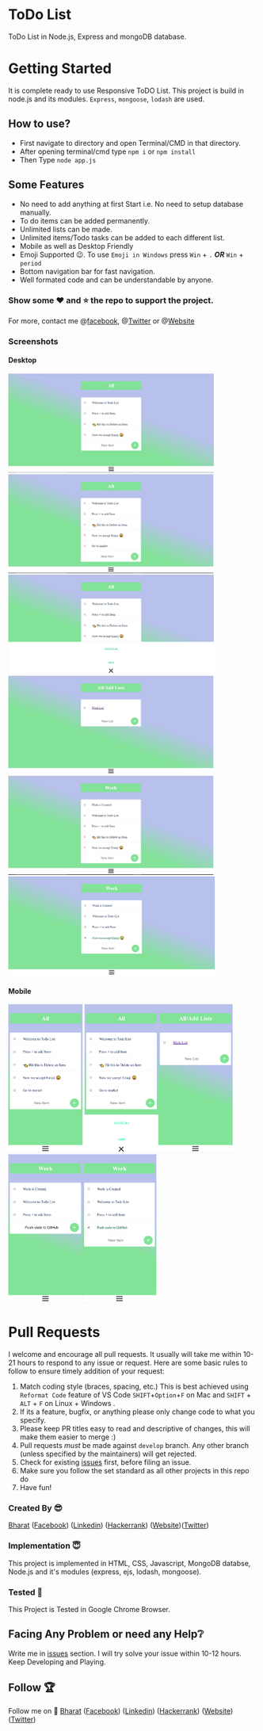 # ToDo List
ToDo List in Node.js, Express and mongoDB database.

# Getting Started
It is complete ready to use Responsive ToDO List. This project is build in node.js and its modules.
`Express`, `mongoose`, `lodash` are used.

## How to use?

- First navigate to directory and open Terminal/CMD in that directory.
- After opening terminal/cmd type `npm i` or `npm install`
- Then Type `node app.js`

## Some Features
- No need to add anything at first Start i.e. No need to setup database manually.
- To do items can be added permanently.
- Unlimited lists can be made.
- Unlimited items/Todo tasks can be added to each different list.
- Mobile as well as Desktop Friendly
- Emoji Supported :wink:. To use `Emoji in Windows` press `Win` + `.` ***OR*** `Win` + `period`
- Bottom navigation bar for fast navigation.
- Well formated code and can be understandable by anyone.

### Show some :heart: and :star: the repo to support the project. 
For more, contact me @[facebook](https://www.facebook.com/bharatagsrwal), @[Twitter](https://www.twitter.com/bharatagsrwal) or @[Website](https://iambharat.tk)
### Screenshots
#### Desktop
<img src="/Screenshots/1.jpg" height="200em" /> <img src="/Screenshots/3.jpg" height="200em" />
<img src="/Screenshots/2.jpg" height="200em" /><img src="/Screenshots/4.jpg" height="200em" /><img src="/Screenshots/5.jpg" height="200em" /><img src="/Screenshots/6.png" height="200em" /><br>
#### Mobile
<img src="/Screenshots/1mob.png" height="300em" /> <img src="/Screenshots/2mob.png" height="300em" /><img src="/Screenshots/3mob.png" height="300em" /><img src="/Screenshots/4mob.png" height="300em" /><img src="/Screenshots/5mob.png" height="300em" />


# Pull Requests

I welcome and encourage all pull requests. It usually will take me within 10-21 hours to respond to any issue or request. Here are some basic rules to follow to ensure timely addition of your request:

1.  Match coding style (braces, spacing, etc.) This is best achieved using `Reformat Code` feature of VS Code `SHIFT`+`Option`+`F` on Mac and `SHIFT` + `ALT` + `F` on Linux + Windows .
2.  If its a feature, bugfix, or anything please only change code to what you specify.
3.  Please keep PR titles easy to read and descriptive of changes, this will make them easier to merge :)
4.  Pull requests _must_ be made against `develop` branch. Any other branch (unless specified by the maintainers) will get rejected.
5.  Check for existing [issues](https://github.com/bharatagsrwal/todolist/issues) first, before filing an issue.
6.  Make sure you follow the set standard as all other projects in this repo do
7.  Have fun!

### Created By :sunglasses:
[Bharat](https://github.com/bharatagsrwal) ([Facebook](https://www.facebook.com/bharatagsrwal)) ([Linkedin](https://www.linkedin.com/in/bharatagsrwal)) ([Hackerrank](https://www.hackerrank.com/bharatagsrwal))
([Website](https://iambharat.tk))([Twitter](https://www.twitter.com/bharatagsrwal))

### Implementation :innocent:

This project is implemented in HTML, CSS, Javascript, MongoDB databse, Node.js and it's modules (express, ejs, lodash, mongoose).

### Tested :clap:

This Project is Tested in Google Chrome Browser.


## Facing Any Problem or need any Help:grey_question:
Write me in [issues](https://github.com/bharatagsrwal/todolist/issues) section. I will try solve your issue within 10-12 hours.
Keep Developing and Playing.

## Follow :trophy:
Follow me on :punch:
[Bharat](https://github.com/bharatagsrwal) ([Facebook](https://www.facebook.com/bharatagsrwal)) ([Linkedin](https://www.linkedin.com/in/bharatagsrwal)) ([Hackerrank](https://www.hackerrank.com/bharatagsrwal))
([Website](https://iambharat.tk))([Twitter](https://www.twitter.com/bharatagsrwal))

